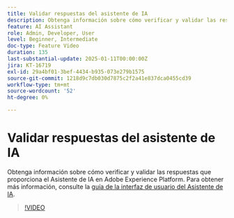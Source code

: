 ```yaml
---
title: Validar respuestas del asistente de IA
description: Obtenga información sobre cómo verificar y validar las respuestas que proporciona el Asistente de IA en Adobe Experience Platform.
feature: AI Assistant
role: Admin, Developer, User
level: Beginner, Intermediate
doc-type: Feature Video
duration: 135
last-substantial-update: 2025-01-11T00:00:00Z
jira: KT-16719
exl-id: 29a4bf01-3bef-4434-b935-073e279b1575
source-git-commit: 1218d9c7db030d7875c2f2a41e837dca0455cd39
workflow-type: tm+mt
source-wordcount: '52'
ht-degree: 0%

---
```


# Validar respuestas del asistente de IA

Obtenga información sobre cómo verificar y validar las respuestas que proporciona el Asistente de IA en Adobe Experience Platform. Para obtener más información, consulte la [guía de la interfaz de usuario del Asistente de IA](https://experienceleague.adobe.com/es/docs/experience-platform/ai-assistant/ui-guide#verify-responses).

>[!VIDEO](https://video.tv.adobe.com/v/3441738/?learn=on&enablevpops)
